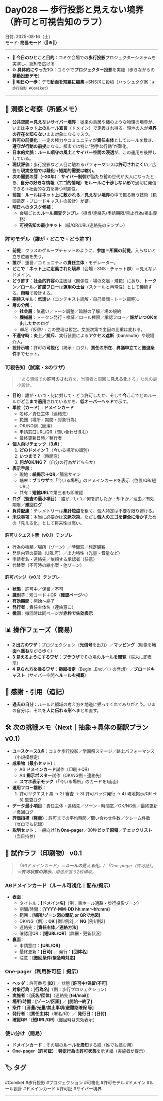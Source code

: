 
# Day028 — 歩行投影と見えない境界（許可と可視告知のラフ）
日付: 2025-08-16（土）  
モード: **簡易モード（🎯⚙️🔁）**

---

- 🎯 **今日のひとこと目的**：コミケ会場での**歩行投影**プロジェクターシステムを実演し、認知を広げる
- ⚙️ **具体的にやった1つ**：コミケで**プロジェクター投影**を実施（歩きながらの**移動投影デモ**）
- 🔁 **明日の一歩**：デモ**動画を短編に編集**→SNS/Xに投稿（ハッシュタグ案：`#歩行投影 #Comiket`）

---

## 🔁 洞察と考察（所感メモ）
- **公共空間＝見えないサイバー境界**：従来の鳥居や縄のような物理の境界が、いまは**ネット上のルール宣言**（ドメイン）で定義され得る。現地の人が**境界の存在を知らない**まま対象になるリスク。
- **許可の前提化**：一定の権力やコミュニティが**責任主体**としてルールを敷き、**遵守が行動の前提**になる。都市では特に“勝手な行動”が難化。
- **日本的文脈**：**ルール順守の風土**と**サイバー空間の浸透**が、この運用を後押ししている。
- **現状評価**：歩行投影など人目に触れるパフォーマンスは**許可されにくい**／広告も**現実空間では難化**→**短期的需要は縮小**。
- **次の需要の芽（~20年）**：**サイバー制御が当たり前**の世代が大人になったとき、**自分の好きな情報（エゴ的情報）**を**ルールに干渉しない形**で適切に発信できる→社会的な**力**を持つ可能性。
- **前提**：**ルールはネット上に敷かれる**／**見えない境界**の中で振る舞う技術（範囲指定・ブロードキャストの設計）が鍵。
- **明日へのタスク候補**：
  - 会場ごとの**ルール調査テンプレ**（担当/連絡先/申請期限/禁止行為/掲出義務）
  - **可視告知の最小キット**（紙/QR/URL/連絡先のテンプレ）


### 許可モデル（誰が・どこで・どう許す）
- **前提**：クラスのグループチャットのように、**参加＝所属の前提**。入らないと立ち位置を失う。
- **誰が**：運営／コミュニティの**責任主体**・モデレーター。
- **どこで**：**ネット上に定義された境界**（会場・SNS・チャット群）＝見えないドメイン。
- **どう許す**：**社会的許容**の主因は〈関係性・場の文脈・規範〉にあり、**トークン／ロール／許諾フロー**は**運用の土台**（スケールと再現性）として機能する。**両輪**で設計する。
- **期待スキル**：**気遣い**（コンテキスト読解・自己検閲・トーン調整）。
- **層の分解**：
  - **社会層**：気遣い／トーン調整／暗黙の了解／場の規約
  - **機械層**：トークン発行・検証／ロール権限／承認フロー／**誰がいつOKを出したか**のログ
  - *補足（仮説）*: この整理は暫定。文脈次第で主因の比重は変わる。
- **不遵守時**：**炎上／排斥**、実行装置による**アクセス遮断**（ban/mute）や現場介入。
- **設計示唆**：許可の**可視化**（掲示・ログ）、**責任の所在**、**異議申立て**と**撤退条件**までセット。

### 可視告知（試案・3のワザ）
> 「ある領域での**許可のされ方**を、当事者と周囲に**見える化**する」ための最小設計。

- **目的**：誰が・いつ・何に対して・どう許可したか、そして**今ここ**でどのルールが**どこまで適用**されているかを、**低オーバーヘッド**で示す。
- **単位（カード）**：**ドメインカード**
  - 名称／責任主体（連絡先）
  - 範囲（場所・期間・対象行為）
  - OK/NG例（簡潔）
  - 申請窓口URL/QR（問い合わせ含む）
  - 最終更新日時／発行者
- **個人向けチェック（3点）**：
  1. **どのドメイン？**（今いる場所の識別）
  2. **いつまで？**（時間窓）
  3. **何がOK/NG？**（自分の行為がどちらか）
- **表示手段**：
  - 現地：**紙掲示＋QR**／簡易サイン
  - 端末：**ブラウザ**で「今いる場所」のドメインカードを表示（位置/QR/短URL）
  - 共有：**短縮URL**で第三者も即確認
- **ログ（監査の最小項目）**：誰が／いつ／何を許したか・却下か／理由／有効期限／**撤回ログ**
- **負荷配慮**：テレメトリーは**集計粒度**を粗く、個人特定は不要な限り避ける。
- **未決事項**：本当に必要かは**文脈次第**。ただし**個人のエゴを健全に活かす**ための「見える化」として将来性は高い。

#### 許可リクエスト票（v0.1）テンプレ
- 行為の種類／場所（ゾーン）／時間窓／想定観客
- 発信内容の要旨（URL可）／出力特性（光量・音量など）
- 申請者名・連絡先／依頼する承認者（任意）
- 代替案（不可時の縮小案・他ゾーン）

#### 許可バッジ（v0.1）テンプレ
- **状態**：許可中／保留／不可
- **識別子**：短コード＋QR（**確認ページ**へ）
- **有効期間**：開始〜終了
- **発行者**：責任主体名（連絡窓口）
- **撤回**：撤回時は同ページが**赤枠で失効表示**

## 📊 操作フェーズ（簡易）
- **2 出力のワザ**：プロジェクション（**光信号**を出力）／**マッピング**（映像を**地面へ重ね**ながら歩く）
- **3 見えるようにするワザ**：**ブラウザ**でその場の**ルールを閲覧**（端末に即表示）
- **4 見られ方を操るワザ**：**範囲指定**（Begin…End／`()` の発想）／**ブロードキャスト**（サイバー空間へ**ルールを掲載**）


## 🙏 感謝・引用（追記）
- **過去の自分**：ルールと領域の考え方を地道に掘ってくれてありがとう。いまの自分は、それを**人に伝わる形**へまとめ直す。

## 🛠 次の挑戦メモ（Next｜抽象→具体の翻訳プラン v0.1）
- **ユースケース3点**：コミケ歩行投影／学園祭ステージ／路上パフォーマンス（小規模想定）
- **成果物（最小セット）**：
  - A6 **ドメインカード**試作（印刷＋QR）
  - A4 **掲示ポスター**試作（OK/NG例・連絡先）
  - **スマホ表示モック**（「今いる場所」のカードを1画面）
- **運用フロー雛形**：
  1) 許可リクエスト票 → 2) 審査 → 3) 許可バッジ発行 → 4) 現地掲示/QR → 5) 監査ログ
- **データ最小項目**：責任主体・連絡先／ゾーン・時間窓／OK/NG例／最終更新／撤回ログ
- **評価指標（軽量）**：許可までの平均時間／問い合わせ件数／クレーム件数（ゼロでも記録）
- **説明セット**：一般向け1枚**One-pager**／30秒**ピッチ原稿**／**チェックリスト**（当日持参）

## 📎 試作ラフ（印刷物） v0.1
> *「A6ドメインカード」＝**ルールの見える化**。/ 「One-pager（許可証）」＝**許可状態の掲示**。用途が違う2枚構成。*

### A6ドメインカード（ルール可視化｜配布/掲示）
- **表面**：
  - タイトル：**[ドメイン名]**（例：東ホール通路・歩行投影ゾーン）
  - 期間/時間：**[YYYY-MM-DD hh:mm〜hh:mm]**
  - 範囲：**[場所/ゾーン図の簡記 or QRで地図]**
  - OK/NG（例）：**OK** [例1/例2] ／ **NG** [例1/例2]
  - 連絡先：**[責任主体／連絡方法]**
  - 確認用QR：**[短URL/QR]**（詳細・更新状況）
- **裏面**：
  - 申請窓口：**[URL/QR]**
  - 最終更新：**[日時]** ／ 発行：**[団体名]**
  - 注意：**[撤回条件/緊急時対応]**

### One-pager（利用許可証｜掲示）
- **ヘッダ**：許可番号 **[ID]** ／ 状態 **[許可中/保留/不可]**
- **対象行為**：**[行為名]**（例：歩行プロジェクション）
- **実施者**：**[氏名/団体]**（連絡先 **[tel/mail]**）
- **場所/時間**：**[ゾーン/区画]** ／ **[開始〜終了]**
- **条件**：**[音量/光量/禁止事項/避難路確保 等]**
- **発行者**：**[責任主体]**（署名/印）／ **発行日**：**[日付]**
- **確認QR**：**[短URL/QR]**（撤回時は失効表示）

### 使い分け（簡易）
- **ドメインカード**：その場の**ルールを周知**する紙（誰でも読む用）
- **One-pager（許可証）**：**特定行為の許可状態**を示す紙（実施者が提示）


## 🏷 タグ
#Comiket #歩行投影 #プロジェクション #可視化 #許可モデル #ドメイン #ルール設計 #ドメインカード #許可証 #サイバー境界

---

